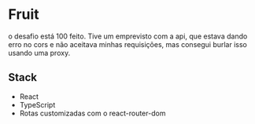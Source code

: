 # Fruit

o desafio está 100 feito. Tive um emprevisto com a api, que estava dando erro no cors e não aceitava minhas requisições, mas consegui burlar isso usando uma proxy.

## Stack
- React
- TypeScript
- Rotas customizadas com o react-router-dom

